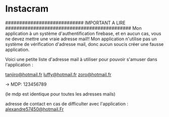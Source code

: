 # Instacram

############################ IMPORTANT A LIRE #############################################
Mon application à un système d'authentification firebase, et en aucun cas, vous ne devez mettre une vraie adresse mail!!
Mon application n'utilise pas un système de vérification d'adresse mail, donc aucun soucis créer une fausse application. 

Voici une petite liste d'adresse mail à utiliser pour pouvoir s'amuser dans l'application : 

tanjiro@hotmail.fr
luffy@hotmail.fr
zoro@hotmail.fr

-> MDP: 123456789

(le mdp est identique pour toutes les adresses mails)

adresse de contact en cas de difficulter avec l'application : 
alexandre57450@hotmail.Fr
